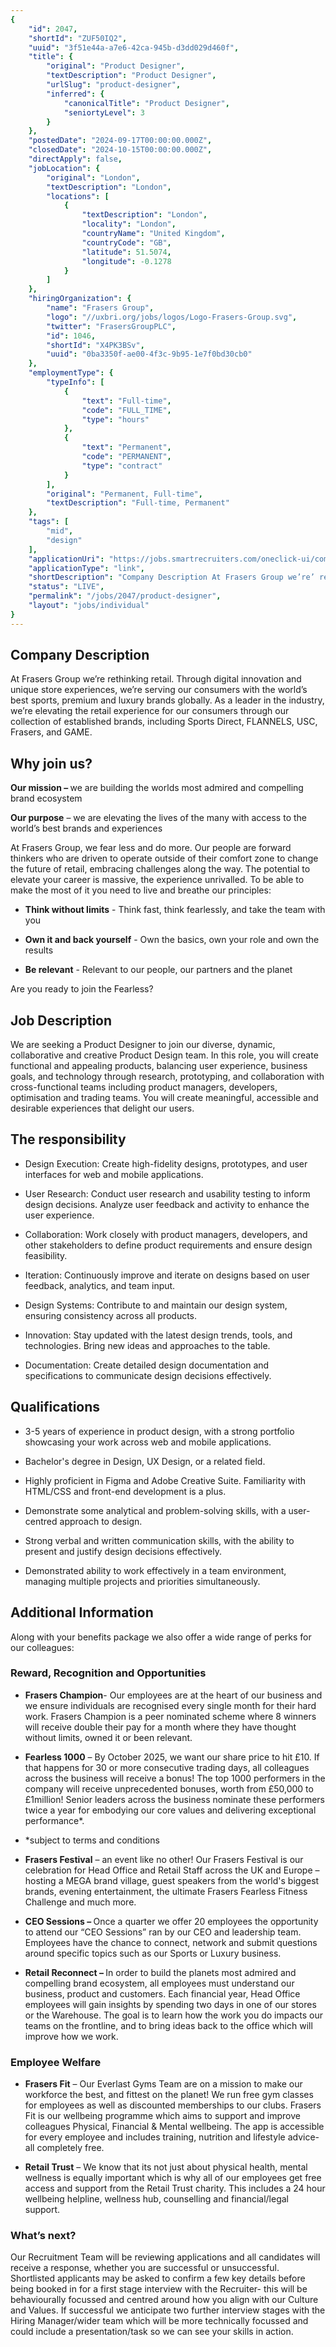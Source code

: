 ```yaml
---
{
	"id": 2047,
	"shortId": "ZUF50IQ2",
	"uuid": "3f51e44a-a7e6-42ca-945b-d3dd029d460f",
	"title": {
		"original": "Product Designer",
		"textDescription": "Product Designer",
		"urlSlug": "product-designer",
		"inferred": {
			"canonicalTitle": "Product Designer",
			"seniortyLevel": 3
		}
	},
	"postedDate": "2024-09-17T00:00:00.000Z",
	"closedDate": "2024-10-15T00:00:00.000Z",
	"directApply": false,
	"jobLocation": {
		"original": "London",
		"textDescription": "London",
		"locations": [
			{
				"textDescription": "London",
				"locality": "London",
				"countryName": "United Kingdom",
				"countryCode": "GB",
				"latitude": 51.5074,
				"longitude": -0.1278
			}
		]
	},
	"hiringOrganization": {
		"name": "Frasers Group",
		"logo": "//uxbri.org/jobs/logos/Logo-Frasers-Group.svg",
		"twitter": "FrasersGroupPLC",
		"id": 1046,
		"shortId": "X4PK3BSv",
		"uuid": "0ba3350f-ae00-4f3c-9b95-1e7f0bd30cb0"
	},
	"employmentType": {
		"typeInfo": [
			{
				"text": "Full-time",
				"code": "FULL_TIME",
				"type": "hours"
			},
			{
				"text": "Permanent",
				"code": "PERMANENT",
				"type": "contract"
			}
		],
		"original": "Permanent, Full-time",
		"textDescription": "Full-time, Permanent"
	},
	"tags": [
		"mid",
		"design"
	],
	"applicationUri": "https://jobs.smartrecruiters.com/oneclick-ui/company/FrasersGroup/publication/faeb6f52-407f-44a8-b33e-2df769c46fa4?dcr_ci=FrasersGroup",
	"applicationType": "link",
	"shortDescription": "Company Description At Frasers Group we’re’ rethinking retail. Through digital innovation and unique store experiences, we’re’ serving our consumers with the world’s’ best sports, premium and luxury",
	"status": "LIVE",
	"permalink": "/jobs/2047/product-designer",
	"layout": "jobs/individual"
}
---
```

<h2>Company Description</h2><p>At Frasers Group we’re rethinking retail. Through digital innovation and unique store experiences, we’re serving our consumers with the world’s best sports, premium and luxury brands globally. As a leader in the industry, we’re elevating the retail experience for our consumers through our collection of established brands, including Sports Direct, FLANNELS, USC, Frasers, and GAME.</p><h2>Why join us?</h2><p><strong>Our mission –&nbsp;</strong>we are building the worlds most admired and compelling brand ecosystem</p><p><strong>Our purpose</strong>&nbsp;– we are elevating the lives of the many with access to the world’s best brands and experiences</p><p>At Frasers Group, we fear less and do more. Our people are forward thinkers who are driven to operate outside of their comfort zone to change the future of retail, embracing challenges along the way. The potential to elevate your career is massive, the experience unrivalled. To be able to make the most of it you need to live and breathe our principles:</p><ul><li><p><strong>Think without limits</strong>&nbsp;- Think fast, think fearlessly, and take the team with you</p></li><li><p><strong>Own it&nbsp;and back yourself</strong>&nbsp;- Own the basics, own your role and own the results</p></li><li><p><strong>Be relevant</strong>&nbsp;-&nbsp;Relevant&nbsp;to our people, our partners and the planet</p></li></ul><p>Are you ready to join the Fearless?</p><h2>Job Description</h2><p>We are seeking a Product Designer to join our diverse, dynamic, collaborative and creative Product Design team. In this role, you will create functional and appealing products, balancing user experience, business goals, and technology through research, prototyping, and collaboration with cross-functional teams including product managers, developers, optimisation and trading teams. You will create meaningful, accessible and desirable experiences that delight our users.</p><h2>The responsibility</h2><ul><li><p>Design Execution: Create high-fidelity designs, prototypes, and user interfaces for web and mobile applications.</p></li><li><p>User Research: Conduct user research and usability testing to inform design decisions. Analyze user feedback and activity to enhance the user experience.</p></li><li><p>Collaboration: Work closely with product managers, developers, and other stakeholders to define product requirements and ensure design feasibility.</p></li><li><p>Iteration: Continuously improve and iterate on designs based on user feedback, analytics, and team input.</p></li><li><p>Design Systems: Contribute to and maintain our design system, ensuring consistency across all products.</p></li><li><p>Innovation: Stay updated with the latest design trends, tools, and technologies. Bring new ideas and approaches to the table.</p></li><li><p>Documentation: Create detailed design documentation and specifications to communicate design decisions effectively.</p></li></ul><h2>Qualifications</h2><ul><li><p>3-5 years of experience in product design, with a strong portfolio showcasing your work across web and mobile applications. </p></li><li><p>Bachelor's degree in Design, UX Design, or a related field.  </p></li><li><p>Highly proficient in Figma and Adobe Creative Suite. Familiarity with HTML/CSS and front-end development is a plus. </p></li><li><p>Demonstrate some analytical and problem-solving skills, with a user-centred approach to design. </p></li><li><p>Strong verbal and written communication skills, with the ability to present and justify design decisions effectively. </p></li><li><p>Demonstrated ability to work effectively in a team environment, managing multiple projects and priorities simultaneously.</p></li></ul><h2>Additional Information</h2><p>Along with your benefits package we also offer a wide range of perks for our colleagues:</p><h3>Reward, Recognition and Opportunities</h3><ul><li><p><strong>Frasers Champion</strong>- Our employees are at the heart of our business and we ensure individuals are recognised every single month for their hard work. Frasers Champion is a peer nominated scheme where 8 winners will receive double their pay for a month where they have thought without limits, owned it or been relevant.</p></li><li><p><strong>Fearless 1000</strong> – By October 2025, we want our share price to hit £10. If that happens for 30 or more consecutive trading days, all colleagues across the business will receive a bonus! The top 1000 performers in the company will receive unprecedented bonuses, worth from £50,000 to £1million! Senior leaders across the business nominate these performers twice a year for embodying our core values and delivering exceptional performance*.</p></li><li><p>*subject to terms and conditions</p></li><li><p><strong>Frasers Festival</strong> – an event like no other! Our Frasers Festival is our celebration for Head Office and Retail Staff across the UK and Europe – hosting a MEGA brand village, guest speakers from the world's biggest brands, evening entertainment,&nbsp;the ultimate Frasers Fearless Fitness Challenge and much more.</p></li><li><p><strong>CEO Sessions – </strong>Once a quarter we offer 20 employees the opportunity to attend our “CEO Sessions” ran by our CEO and leadership team. Employees have the chance to connect, network and submit questions around specific topics such as our Sports or Luxury business.</p></li><li><p><strong>Retail Reconnect – </strong>In order to build the planets most admired and compelling brand ecosystem, all employees must understand our business, product and customers. Each financial year, Head Office employees will gain insights by spending two days in one of our stores or the Warehouse. The goal is to learn how the work you do impacts our teams on the frontline, and to bring ideas back to the office which will improve how we work.</p></li></ul><h3>Employee Welfare</h3><ul><li><p><strong>Frasers Fit</strong> – Our Everlast Gyms Team are on a mission to make our workforce the best, and fittest on the planet! We run free gym classes for employees as well as discounted memberships to our clubs. Frasers Fit is our wellbeing programme which aims to support and improve colleagues Physical, Financial &amp; Mental wellbeing. The app is accessible for every employee and includes training, nutrition and lifestyle advice- all completely free.</p></li><li><p><strong>Retail Trust</strong> – We know that its not just about physical health, mental wellness is equally important which is why all of our employees get free access and support from the Retail Trust charity. This includes a 24 hour wellbeing helpline, wellness hub, counselling and financial/legal support.</p></li></ul><h3>What’s next?</h3><p>Our Recruitment Team will be reviewing applications and all candidates will receive a response, whether you are successful or unsuccessful. Shortlisted applicants may be asked to confirm a few key details before being booked in for a first stage interview with the Recruiter- this will be behaviourally focussed and centred around how you align with our Culture and Values. If successful we anticipate two further interview stages with the Hiring Manager/wider team which will be more technically focussed and could include a presentation/task so we can see your skills in action.</p>
